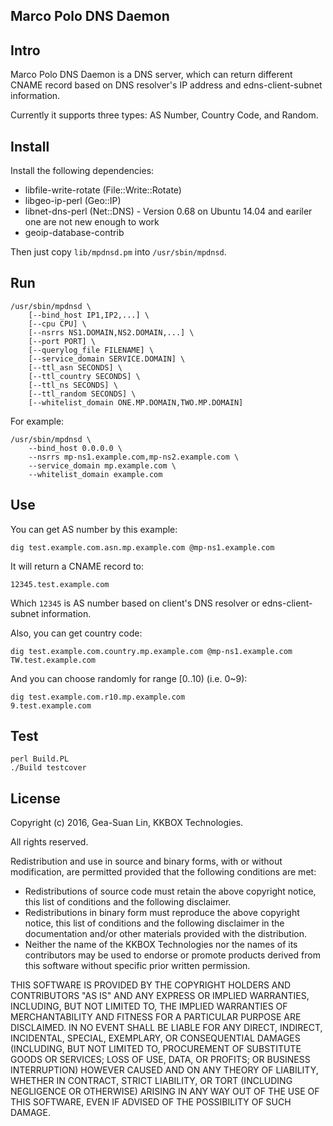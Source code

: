 Marco Polo DNS Daemon
---------------------

Intro
-----

Marco Polo DNS Daemon is a DNS server, which can return different CNAME record based on DNS resolver's IP address and edns-client-subnet information.

Currently it supports three types: AS Number, Country Code, and Random.

Install
-------

Install the following dependencies:

* libfile-write-rotate (File::Write::Rotate)
* libgeo-ip-perl (Geo::IP)
* libnet-dns-perl (Net::DNS) - Version 0.68 on Ubuntu 14.04 and eariler one are not new enough to work
* geoip-database-contrib

Then just copy `lib/mpdnsd.pm` into `/usr/sbin/mpdnsd`.

Run
---

    /usr/sbin/mpdnsd \
        [--bind_host IP1,IP2,...] \
        [--cpu CPU] \
        [--nsrrs NS1.DOMAIN,NS2.DOMAIN,...] \
        [--port PORT] \
        [--querylog_file FILENAME] \
        [--service_domain SERVICE.DOMAIN] \
        [--ttl_asn SECONDS] \
        [--ttl_country SECONDS] \
        [--ttl_ns SECONDS] \
        [--ttl_random SECONDS] \
        [--whitelist_domain ONE.MP.DOMAIN,TWO.MP.DOMAIN]

For example:

    /usr/sbin/mpdnsd \
        --bind_host 0.0.0.0 \
        --nsrrs mp-ns1.example.com,mp-ns2.example.com \
        --service_domain mp.example.com \
        --whitelist_domain example.com

Use
---

You can get AS number by this example:

    dig test.example.com.asn.mp.example.com @mp-ns1.example.com

It will return a CNAME record to:

    12345.test.example.com

Which `12345` is AS number based on client's DNS resolver or edns-client-subnet information.

Also, you can get country code:

    dig test.example.com.country.mp.example.com @mp-ns1.example.com
    TW.test.example.com

And you can choose randomly for range [0..10) (i.e. 0~9):

    dig test.example.com.r10.mp.example.com
    9.test.example.com

Test
----

    perl Build.PL
    ./Build testcover

License
-------
Copyright (c) 2016, Gea-Suan Lin, KKBOX Technologies.

All rights reserved.

Redistribution and use in source and binary forms, with or without modification, are permitted provided that the following conditions are met:

* Redistributions of source code must retain the above copyright notice, this list of conditions and the following disclaimer.
* Redistributions in binary form must reproduce the above copyright notice, this list of conditions and the following disclaimer in the documentation and/or other materials provided with the distribution.
* Neither the name of the KKBOX Technologies nor the names of its contributors may be used to endorse or promote products derived from this software without specific prior written permission.

THIS SOFTWARE IS PROVIDED BY THE COPYRIGHT HOLDERS AND CONTRIBUTORS "AS IS" AND ANY EXPRESS OR IMPLIED WARRANTIES, INCLUDING, BUT NOT LIMITED TO, THE IMPLIED WARRANTIES OF MERCHANTABILITY AND FITNESS FOR A PARTICULAR PURPOSE ARE DISCLAIMED. IN NO EVENT SHALL <COPYRIGHT HOLDER> BE LIABLE FOR ANY DIRECT, INDIRECT, INCIDENTAL, SPECIAL, EXEMPLARY, OR CONSEQUENTIAL DAMAGES (INCLUDING, BUT NOT LIMITED TO, PROCUREMENT OF SUBSTITUTE GOODS OR SERVICES; LOSS OF USE, DATA, OR PROFITS; OR BUSINESS INTERRUPTION) HOWEVER CAUSED AND ON ANY THEORY OF LIABILITY, WHETHER IN CONTRACT, STRICT LIABILITY, OR TORT (INCLUDING NEGLIGENCE OR OTHERWISE) ARISING IN ANY WAY OUT OF THE USE OF THIS SOFTWARE, EVEN IF ADVISED OF THE POSSIBILITY OF SUCH DAMAGE.
